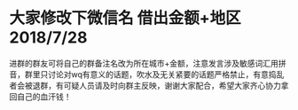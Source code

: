 # 大家修改下微信名 借出金额+地区 2018/7/28
进群的群友可将自己的群备注名改为所在城市+金额，注意发言涉及敏感词汇用拼音，群里只讨论对wq有意义的话题，吹水及无关紧要的话题严格禁止，有意捣乱者会被退群，有可疑人员请及时向群主反映，谢谢大家配合，希望大家齐心协力拿回自己的血汗钱！
